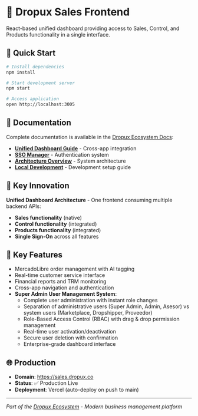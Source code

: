# 🛒 Dropux Sales Frontend

React-based unified dashboard providing access to Sales, Control, and Products functionality in a single interface.

## 🚀 Quick Start

```bash
# Install dependencies
npm install

# Start development server
npm start

# Access application
open http://localhost:3005
```

## 📖 Documentation

Complete documentation is available in the [Dropux Ecosystem Docs](https://github.com/jordymora1978/ecosystem-docs):

- **[Unified Dashboard Guide](https://github.com/jordymora1978/ecosystem-docs/blob/main/integration/unified-dashboard.md)** - Cross-app integration
- **[SSO Manager](https://github.com/jordymora1978/ecosystem-docs/blob/main/integration/sso-manager.md)** - Authentication system
- **[Architecture Overview](https://github.com/jordymora1978/ecosystem-docs/blob/main/architecture/overview.md)** - System architecture
- **[Local Development](https://github.com/jordymora1978/ecosystem-docs/blob/main/development/local-setup.md)** - Development setup guide

## 🌟 Key Innovation

**Unified Dashboard Architecture** - One frontend consuming multiple backend APIs:
- **Sales functionality** (native)
- **Control functionality** (integrated)  
- **Products functionality** (integrated)
- **Single Sign-On** across all features

## 🔧 Key Features

- MercadoLibre order management with AI tagging
- Real-time customer service interface
- Financial reports and TRM monitoring
- Cross-app navigation and authentication
- **Super Admin User Management System**:
  - Complete user administration with instant role changes
  - Separation of administrative users (Super Admin, Admin, Asesor) vs system users (Marketplace, Dropshipper, Proveedor)
  - Role-Based Access Control (RBAC) with drag & drop permission management
  - Real-time user activation/deactivation
  - Secure user deletion with confirmation
  - Enterprise-grade dashboard interface

## 🌐 Production

- **Domain**: https://sales.dropux.co
- **Status**: ✅ Production Live  
- **Deployment**: Vercel (auto-deploy on push to main)

---

*Part of the [Dropux Ecosystem](https://github.com/jordymora1978/ecosystem-docs) - Modern business management platform*